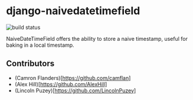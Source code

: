 # django-naivedatetimefield
![build status](https://api.travis-ci.org/camflan/django-naivedatetimefield.svg?branch=master)


NaiveDateTimeField offers the ability to store a naive timestamp, useful for baking in a local timestamp.



## Contributors
- (Camron Flanders)[https://github.com/camflan]
- (Alex Hill)[https://github.com/AlexHill]
- (Lincoln Puzey)[https://github.com/LincolnPuzey]
